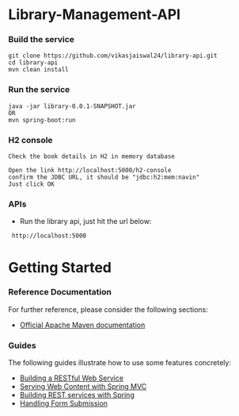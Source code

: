# Library-Management-API

### Build the service
```
git clone https://github.com/vikasjaiswal24/library-api.git
cd library-api
mvn clean install
```

### Run the service
```
java -jar library-0.0.1-SNAPSHOT.jar
OR
mvn spring-boot:run
```


### H2 console
```
Check the book details in H2 in memory database

Open the link http://localhost:5000/h2-console
confirm the JDBC URL, it should be "jdbc:h2:mem:navin"
Just click OK
```


### APIs

+ Run the library api, just hit the url below:

```
 http://localhost:5000
```






# Getting Started

### Reference Documentation
For further reference, please consider the following sections:

* [Official Apache Maven documentation](https://maven.apache.org/guides/index.html)

### Guides
The following guides illustrate how to use some features concretely:

* [Building a RESTful Web Service](https://spring.io/guides/gs/rest-service/)
* [Serving Web Content with Spring MVC](https://spring.io/guides/gs/serving-web-content/)
* [Building REST services with Spring](https://spring.io/guides/tutorials/bookmarks/)
* [Handling Form Submission](https://spring.io/guides/gs/handling-form-submission/)

